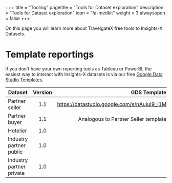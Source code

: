 +++
title = "Tooling"
pagetitle = "Tools for Dataset exploration"
description = "Tools for Dataset exploration"
icon = "fa-medkit"
weight = 3
alwaysopen = false
+++

On this page you will learn more about TravelgateX free tools to Insights-X Datasets.


# Template reportings

If you don't have your own reporting tools as Tableau or PowerBI, the easiest way to interact with Insights-X datasets is via our free [Google Data Studio Templates](https://datastudio.google.com/u/0/navigation/reporting). 


| Dataset          | Version          | GDS Template  |
| -------------    |:----------------:| -----------:  |
| Partner seller    | 1.1             |    https://datastudio.google.com/s/nAuiuI9_l1M           |
| Partner buyer   | 1.1              |    Analogous to Partner Seller template           |
| Hotelier         | 1.0              |               |
| Industry partner public | 1.0       |               |
| Industry partner private | 1.0      |               |

